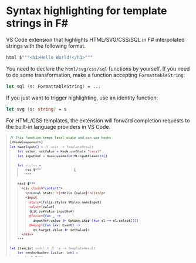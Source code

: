 # Syntax highlighting for template strings in F#

VS Code extension that highlights HTML/SVG/CSS/SQL in F# interpolated strings with the following format.

```fsharp
html $"""<h1>Hello World!</h1>"""
```

You need to declare the `html/svg/css/sql` functions by yourself. If you need to do some transformation, make a function accepting `FormattableString`:

```fsharp
let sql (s: FormattableString) = ...
```

If you just want to trigger highlighting, use an identity function:

```fsharp
let svg (s: string) = s
```

For HTML/CSS templates, the extension will forward completion requests to the built-in language providers in VS Code.

![Example](screencast.gif)